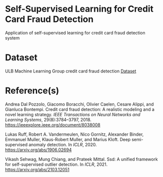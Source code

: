 # Self-Supervised Learning for Credit Card Fraud Detection
Application of self-supervised learning for credit card fraud detection system

# Dataset
ULB Machine Learning Group credit card fraud detection [Dataset](https://www.kaggle.com/datasets/mlg-ulb/creditcardfraud)

# Reference(s)
Andrea Dal Pozzolo, Giacomo Boracchi, Olivier Caelen, Cesare Alippi, and Gianluca Bontempi. Credit card fraud detection: A realistic modeling and a novel learning strategy. _IEEE Transactions on Neural Networks and Learning Systems_, 29(8):3784–3797, 2018. https://ieeexplore.ieee.org/document/8038008

Lukas Ruff, Robert A. Vandermeulen, Nico Gornitz, Alexander Binder, Emmanuel Muller, Klaus-Robert Muller, and Marius Kloft. Deep semi-supervised anomaly detection. In _ICLR_, 2020. https://arxiv.org/abs/1906.02694

Vikash Sehwag, Mung Chiang, and Prateek Mittal. Ssd: A unified framework for self-supervised outlier detection. In _ICLR_, 2021. https://arxiv.org/abs/2103.12051
